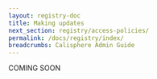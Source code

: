 ```yaml
---
layout: registry-doc
title: Making updates
next_section: registry/access-policies/
permalink: /docs/registry/index/
breadcrumbs: Calisphere Admin Guide
---
```


COMING SOON
